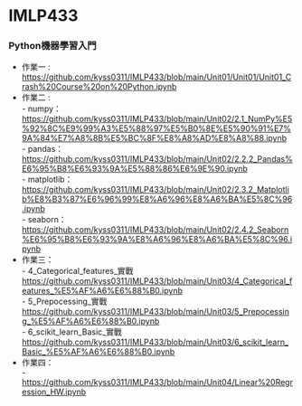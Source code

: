 # IMLP433
### Python機器學習入門<br>
- 作業一 : https://github.com/kyss0311/IMLP433/blob/main/Unit01/Unit01/Unit01_Crash%20Course%20on%20Python.ipynb <br>
- 作業二 :  <br>
        - numpy：https://github.com/kyss0311/IMLP433/blob/main/Unit02/2.1_NumPy%E5%92%8C%E9%99%A3%E5%88%97%E5%B0%8E%E5%90%91%E7%9A%84%E7%A8%8B%E5%BC%8F%E8%A8%AD%E8%A8%88.ipynb <br>
        - pandas：https://github.com/kyss0311/IMLP433/blob/main/Unit02/2.2.2_Pandas%E6%95%B8%E6%93%9A%E5%88%86%E6%9E%90.ipynb <br>
        - matplotlib：https://github.com/kyss0311/IMLP433/blob/main/Unit02/2.3.2_Matplotlib%E8%B3%87%E6%96%99%E8%A6%96%E8%A6%BA%E5%8C%96.ipynb <br>
        - seaborn：https://github.com/kyss0311/IMLP433/blob/main/Unit02/2.4.2_Seaborn%E6%95%B8%E6%93%9A%E8%A6%96%E8%A6%BA%E5%8C%96.ipynb <br>
- 作業三： <br>
        - 4_Categorical_features_實戰 https://github.com/kyss0311/IMLP433/blob/main/Unit03/4_Categorical_features_%E5%AF%A6%E6%88%B0.ipynb <br>
        - 5_Prepocessing_實戰 https://github.com/kyss0311/IMLP433/blob/main/Unit03/5_Prepocessing_%E5%AF%A6%E6%88%B0.ipynb <br>
        - 6_scikit_learn_Basic_實戰 https://github.com/kyss0311/IMLP433/blob/main/Unit03/6_scikit_learn_Basic_%E5%AF%A6%E6%88%B0.ipynb <br>
- 作業四： <br>
        - https://github.com/kyss0311/IMLP433/blob/main/Unit04/Linear%20Regression_HW.ipynb <br>
